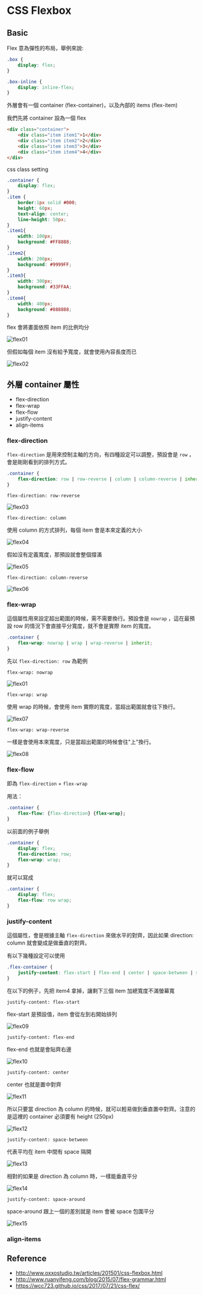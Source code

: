 # CSS Flexbox

## Basic 

Flex 意為彈性的布局，舉例來說:

```css
.box {
    display: flex;
}

.box-inline {
    display: inline-flex;
}
```

外層會有一個 container (flex-container)，以及內部的 items (flex-item)

我們先將 container 設為一個 flex

```html
<div class="container">
    <div class="item item1">1</div>
    <div class="item item2">2</div>
    <div class="item item3">3</div>
    <div class="item item4">4</div>
</div>
```
css class setting

```css
.container {
    display: flex;
}
.item {
    border:1px solid #000;
    height: 60px;
    text-align: center;
    line-height: 50px;
}
.item1{
    width: 100px;
    background: #FF8888;
}
.item2{
    width: 200px;
    background: #9999FF;
}
.item3{
    width: 300px;
    background: #33FFAA;
}
.item4{
    width: 400px;
    background: #888888;
}
```

flex 會將畫面依照 item 的比例均分

![flex01](../img/css/css_flex_01.png "flex01")

但假如每個 item 沒有給予寬度，就會使用內容長度而已

![flex02](../img/css/css_flex_02.png "flex02")

## 外層 container 屬性

* flex-direction
* flex-wrap
* flex-flow
* justify-content
* align-items

### flex-direction
 
<code>flex-direction</code> 是用來控制主軸的方向，有四種設定可以調整，預設會是 <code>row</code> ，會是剛剛看到的排列方式。

```css
.container {
    flex-direction: row | row-reverse | column | column-reverse | inherit;
}
```

<code>flex-direction: row-reverse</code>

![flex03](../img/css/css_flex_03.png "flex03")

<code>flex-direction: column</code>

使用 column 的方式排列，每個 item 會是本來定義的大小

![flex04](../img/css/css_flex_04.png "flex04")

假如沒有定義寬度，那預設就會整個撐滿

![flex05](../img/css/css_flex_05.png "flex05")

<code>flex-direction: column-reverse</code>

![flex06](../img/css/css_flex_06.png "flex06")


### flex-wrap

這個屬性用來設定超出範圍的時候，需不需要換行。預設會是 <code>nowrap</code> ，這在最預設 row 的情況下會直接平分寬度，就不會是實際 item 的寬度。

```css
.container {
    flex-wrap: nowrap | wrap | wrap-reverse | inherit;
}
```

先以 <code>flex-direction: row</code> 為範例

<code>flex-wrap: nowrap</code>

![flex01](../img/css/css_flex_01.png "flex01")

<code>flex-wrap: wrap</code>

使用 wrap 的時候，會使用 item 實際的寬度，當超出範圍就會往下換行。

![flex07](../img/css/css_flex_07.png "flex07")

<code>flex-wrap: wrap-reverse</code>

一樣是會使用本來寬度，只是當超出範圍的時候會往"上"換行。

![flex08](../img/css/css_flex_08.png "flex08")

### flex-flow

即為 <code>flex-direction</code> + <code>flex-wrap</code>

用法：

```css
.container {
    flex-flow: {flex-direction} {flex-wrap};
}
```
以前面的例子舉例

```css
.container {
    display: flex;
    flex-direction: row;
    flex-wrap: wrap;
}
```

就可以寫成

```css
.container {
    display: flex;
    flex-flow: row wrap;
}
```

### justify-content

這個屬性，會是根據主軸 <code>flex-direction</code> 來做水平的對齊，因此如果 direction: column 就會變成是做垂直的對齊。

有以下幾種設定可以使用

```css
.flex-container {
    justify-content: flex-start | flex-end | center | space-between | space-around;
}
```

在以下的例子，先把 item4 拿掉，讓剩下三個 item 加總寬度不滿螢幕寬

<code>justify-content: flex-start</code>

flex-start 是預設值，item 會從左到右開始排列

![flex09](../img/css/css_flex_09.png "flex09")

<code>justify-content: flex-end</code>

flex-end 也就是會貼齊右邊

![flex10](../img/css/css_flex_10.png "flex10")

<code>justify-content: center</code>

center 也就是置中對齊

![flex11](../img/css/css_flex_11.png "flex11")

所以只要當 direction 為 column 的時候，就可以輕易做到垂直置中對齊。注意的是這裡的 container 必須要有 height (250px)

![flex12](../img/css/css_flex_12.png "flex12")

<code>justify-content: space-between </code>

代表平均在 item 中間有 space 隔開

![flex13](../img/css/css_flex_13.png "flex13")

相對的如果是 direction 為 column 時，一樣能垂直平分

![flex14](../img/css/css_flex_14.png "flex14")

<code>justify-content: space-around</code>

space-around 跟上一個的差別就是 item 會被 space 包圍平分

![flex15](../img/css/css_flex_15.png "flex15")


### align-items



## Reference
* http://www.oxxostudio.tw/articles/201501/css-flexbox.html
* http://www.ruanyifeng.com/blog/2015/07/flex-grammar.html
* https://wcc723.github.io/css/2017/07/21/css-flex/

